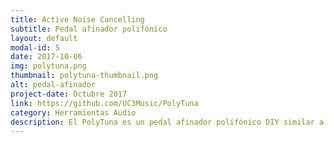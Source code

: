 ```yaml
---
title: Active Noise Cancelling
subtitle: Pedal afinador polifónico
layout: default
modal-id: 5
date: 2017-10-06
img: polytuna.png
thumbnail: polytuna-thumbnail.png
alt: pedal-afinador
project-date: Octubre 2017
link: https://github.com/UC3Music/PolyTuna
category: Herramientas Audio
description: El PolyTuna es un pedal afinador polifónico DIY similar a otros modelos comerciales existentes en el mercado (como el Polytune). Permite conocer el estado de afinación de todas las cuerdas de tu guitarra de un solo rasgueo, haciendo la afinación más rápida. Muy útil para tocar en directo, cuando el tiempo para afinar es muy reducido.
---
```

